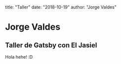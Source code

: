 
title: "Taller"
date: "2018-10-19"
author: "Jorge Valdes"

# Jorge Valdes
## Taller de Gatsby con El Jasiel

Hola hehe! :D

